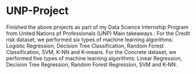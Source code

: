 # UNP-Project
Finished the above projects as part of my Data Science Internship Program from United Nations pf Professionals (UNP) 
Main takeaways :
 For the Credit risk dataset, we performed six types of machine learning algorithms: Logistic
       Regression, Decision Tree Classification, Random Forest Classification, SVM, K-NN and K-means.
 For the Concrete dataset, we performed five types of machine learning algorithms: Linear
       Regression, Decision Tree Regression, Random Forest Regression, SVM and K-NN.
